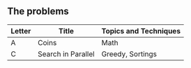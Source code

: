 ## The problems

|  Letter | Title                     | Topics and Techniques       |
|---------|---------------------------|-----------------------------|
|  A | Coins             | Math                        |
|  C | Search in Parallel            | Greedy, Sortings                        |
